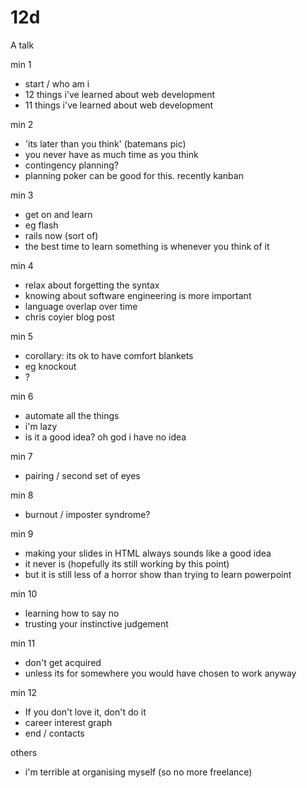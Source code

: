12d
===

A talk

min 1
 - start / who am i
 - 12 things i've learned about web development
 - 11 things i've learned about web development

min 2
 - 'its later than you think' (batemans pic)
 - you never have as much time as you think
 - contingency planning?
 - planning poker can be good for this. recently kanban

min 3
 - get on and learn
 - eg flash
 - rails now (sort of)
 - the best time to learn something is whenever you think of it

min 4
 - relax about forgetting the syntax
 - knowing about software engineering is more important
 - language overlap over time
 - chris coyier blog post

min 5
 - corollary: its ok to have comfort blankets
 - eg knockout
 - ?

min 6
 - automate all the things
 - i'm lazy
 - is it a good idea? oh god i have no idea

min 7
 - pairing / second set of eyes

min 8
 - burnout / imposter syndrome?

min 9
 - making your slides in HTML always sounds like a good idea
 - it never is (hopefully its still working by this point)
 - but it is still less of a horror show than trying to learn powerpoint

min 10
 - learning how to say no
 - trusting your instinctive judgement

min 11
 - don't get acquired
 - unless its for somewhere you would have chosen to work anyway

min 12
 - If you don't love it, don't do it
 - career interest graph
 - end / contacts


others
 - i'm terrible at organising myself (so no more freelance)